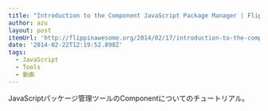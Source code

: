 ```yaml
---
title: "Introduction to the Component JavaScript Package Manager | Flippin' Awesome"
author: azu
layout: post
itemUrl: 'http://flippinawesome.org/2014/02/17/introduction-to-the-component-javascript-package-manager/'
date: '2014-02-22T12:19:52.898Z'
tags:
  - JavaScript
  - Tools
  - 動画
---
```

JavaScriptパッケージ管理ツールのComponentについてのチュートリアル。

